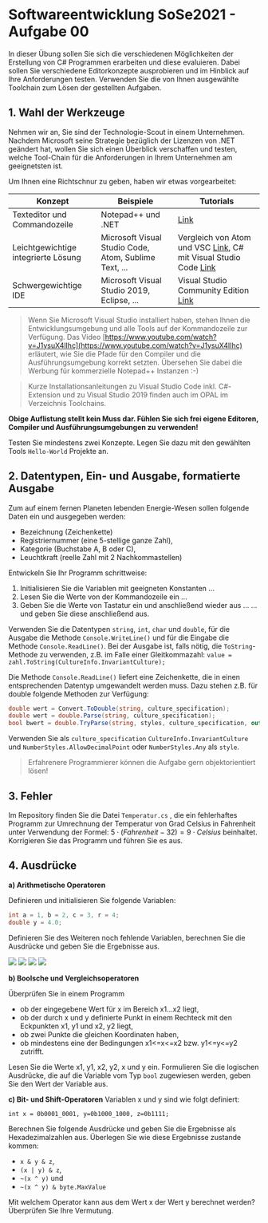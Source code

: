 # Softwareentwicklung SoSe2021 - Aufgabe 00

In dieser Übung sollen Sie sich die verschiedenen Möglichkeiten der Erstellung von C# Programmen erarbeiten und diese evaluieren. Dabei sollen Sie verschiedene Editorkonzepte ausprobieren und im Hinblick auf Ihre Anforderungen testen. Verwenden Sie die von Ihnen ausgewählte Toolchain zum Lösen der gestellten Aufgaben.

## 1. Wahl der Werkzeuge

Nehmen wir an, Sie sind der Technologie-Scout in einem Unternehmen. Nachdem Microsoft seine Strategie bezüglich der Lizenzen von .NET geändert hat, wollen Sie sich einen Überblick verschaffen und testen, welche Tool-Chain für die Anforderungen in Ihrem Unternehmen am geeignetsten ist.

Um Ihnen eine Richtschnur zu geben, haben wir etwas vorgearbeitet:

| Konzept                             | Beispiele                                      | Tutorials                                                                                                                                                                                  |
| ----------------------------------- | ---------------------------------------------- | ------------------------------------------------------------------------------------------------------------------------------------------------------------------------------------------ |
| Texteditor und Commandozeile        | Notepad++ und .NET                       | [Link](https://www.youtube.com/watch?v=LlTHXtKIb3E&list=PLdo4fOcmZ0oWoazjhXQzBKMrFuArxpW80&index=2) |
| Leichtgewichtige integrierte Lösung | Microsoft Visual Studio Code, Atom, Sublime Text, ... |  Vergleich von Atom und VSC [Link](https://t3n.de/news/code-editoren-atom-vs-code-1084775/), C# mit Visual Studio Code [Link](https://www.youtube.com/watch?v=rOzXt--TXLg)                                                                                                                                                                                          |
| Schwergewichtige IDE                | Microsoft Visual Studio 2019, Eclipse, ...            |  Visual Studio Community Edition [Link](https://visualstudio.microsoft.com/de/vs/community/)                                                                                                                                                                                          |

> Wenn Sie Microsoft Visual Studio installiert haben, stehen Ihnen die Entwicklungsumgebung und alle Tools auf der Kommandozeile zur Verfügung. Das Video [https://www.youtube.com/watch?v=J1ysuX4lIhc](https://www.youtube.com/watch?v=J1ysuX4lIhc) erläutert, wie Sie die Pfade für den Compiler und die Ausführungsumgebung korrekt setzten. Übersehen Sie dabei die Werbung für kommerzielle Notepad++ Instanzen :-)

> Kurze Installationsanleitungen zu Visual Studio Code inkl. C#-Extension und zu Visual Studio 2019 finden auch im OPAL im Verzeichnis Toolchains.

**Obige Auflistung stellt kein Muss dar. Fühlen Sie sich frei eigene Editoren, Compiler und Ausführungsumgebungen zu verwenden!**

Testen Sie mindestens zwei Konzepte. Legen Sie dazu mit den gewählten Tools `Hello-World` Projekte an.

## 2. Datentypen, Ein- und Ausgabe, formatierte Ausgabe

Zum auf einem fernen Planeten lebenden Energie-Wesen sollen folgende Daten ein und ausgegeben werden:

+ Bezeichnung (Zeichenkette)
+ Registriernummer (eine 5-stellige ganze Zahl),
+ Kategorie (Buchstabe A, B oder C),
+ Leuchtkraft (reelle Zahl mit 2 Nachkommastellen)

Entwickeln Sie Ihr Programm schrittweise:

1. Initialisieren Sie die Variablen mit geeigneten Konstanten ...
2. Lesen Sie die Werte von der Kommandozeile ein ...
3. Geben Sie die Werte von Tastatur ein und anschließend wieder aus ...
... und geben Sie diese anschließend aus.

Verwenden Sie die Datentypen `string`, `int`, `char` und `double`, für die Ausgabe die Methode `Console.WriteLine()` und für die Eingabe die Methode `Console.ReadLine()`. Bei der Ausgabe ist, falls nötig, die `ToString`-Methode zu verwenden, z.B. im Falle einer Gleitkommazahl:
`value = zahl.ToString(CultureInfo.InvariantCulture);`

Die Methode `Console.ReadLine()` liefert eine Zeichenkette, die in einen entsprechenden Datentyp umgewandelt werden muss. Dazu stehen z.B. für double folgende Methoden zur Verfügung:

```csharp
double wert = Convert.ToDouble(string, culture_specification);
double wert = double.Parse(string, culture_specification);
bool bwert = double.TryParse(string, styles, culture_specification, out wert);
```

Verwenden Sie als `culture_specification` `CultureInfo.InvariantCulture`
und `NumberStyles.AllowDecimalPoint` oder `NumberStyles.Any` als `style`.

> Erfahrenere Programmierer können die Aufgabe gern objektorientiert lösen!

## 3. Fehler

Im Repository finden Sie die Datei `Temperatur.cs` , die ein fehlerhaftes Programm zur Umrechnung der Temperatur von Grad Celsius in Fahrenheit unter Verwendung der Formel: $5 \cdot (Fahrenheit − 32) = 9 \cdot Celsius$ beinhaltet. Korrigieren Sie das Programm und führen Sie es aus.

## 4. Ausdrücke

**a) Arithmetische Operatoren**

Definieren und initialisieren Sie folgende Variablen:

```csharp
int a = 1, b = 2, c = 3, r = 4;
double y = 4.0;
```

Definieren Sie des Weiteren noch fehlende Variablen, berechnen Sie die Ausdrücke und geben Sie die Ergebnisse aus.

<img src="https://render.githubusercontent.com/render/math?math=d=\frac{a}{b}">

<img src="https://render.githubusercontent.com/render/math?math=f=\frac{a+b}{c-y}-\frac{a}{b}">

<img src="https://render.githubusercontent.com/render/math?math=f=\frac{-b+\sqrt{b^2-4ac}}{2a}">

<img src="https://render.githubusercontent.com/render/math?math=A = \pi r^2">

**b) Boolsche und Vergleichsoperatoren**

Überprüfen Sie in einem Programm

+ ob der eingegebene Wert für x im Bereich x1...x2 liegt,
+ ob der durch x und y definierte Punkt in einem Rechteck mit den Eckpunkten x1, y1 und x2, y2 liegt,
+ ob zwei Punkte die gleichen Koordinaten haben,
+ ob mindestens eine der Bedingungen x1<=x<=x2 bzw. y1<=y<=y2 zutrifft.

Lesen Sie die Werte x1, y1, x2, y2, x und y ein. Formulieren Sie die logischen Ausdrücke, die auf die
Variable vom Typ `bool` zugewiesen werden, geben Sie den Wert der Variable aus.

**c) Bit- und Shift-Operatoren**
Variablen x und y sind wie folgt definiert:

```
int x = 0b0001_0001, y=0b1000_1000, z=0b1111;
```

Berechnen Sie folgende Ausdrücke und geben Sie die Ergebnisse als Hexadezimalzahlen aus. Überlegen Sie wie diese Ergebnisse zustande kommen:

+ `x & y & z`,
+ `(x | y) & z`,
+ `~(x ^ y)` und
+ `~(x ^ y) & byte.MaxValue`

Mit welchem Operator kann aus dem Wert x der Wert y berechnet werden? Überprüfen Sie Ihre Vermutung.

